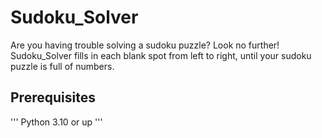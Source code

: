 # Sudoku_Solver
Are you having trouble solving a sudoku puzzle? Look no further! Sudoku_Solver fills in each blank spot from left to right, until your sudoku puzzle is full of numbers.

## Prerequisites
'''
Python 3.10 or up
'''
